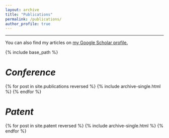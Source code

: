 ```yaml
---
layout: archive
title: "Publications"
permalink: /publications/
author_profile: true
---
```


<hr color="000000"/>


You can also find my articles on <u><a href="https://scholar.google.co.uk/citations?user=2bNsYR0AAAAJ&hl=en">my Google Scholar profile</a>.</u>


{% include base_path %}
<br>

# <i>Conference</i>
{% for post in site.publications reversed %}
  {% include archive-single.html %}
{% endfor %}
<br>

# <i>Patent</i>
{% for post in site.patent reversed %}
  {% include archive-single.html %}
{% endfor %}

